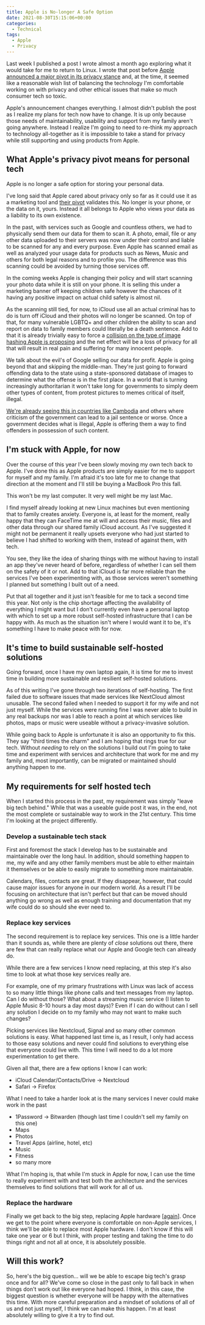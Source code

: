```yaml
---
title: Apple is No-longer A Safe Option
date: 2021-08-30T15:15:06+00:00
categories:
  - Technical
tags:
  - Apple
  - Privacy
---
```


Last week I published a post I wrote almost a month ago exploring what it would take for me to return to Linux. I wrote that post before [Apple announced a major pivot in its privacy stance][1] and, at the time, it seemed like a reasonable wish list of balancing the technology I'm comfortable working on with privacy and other ethical issues that make so much consumer tech so toxic.

Apple's announcement changes everything. I almost didn't publish the post as I realize my plans for tech now have to change. It is up only because those needs of maintainability, usability and support from my family aren't going anywhere. Instead I realize I'm going to need to re-think my approach to technology all-together as it is impossible to take a stand for privacy while still supporting and using products from Apple.

## What Apple's privacy pivot means for personal tech

Apple is no longer a safe option for storing your personal data.

I've long said that Apple cared about privacy only so far as it could use it as a marketing tool and [their pivot][2] validates this. No longer is your phone, or the data on it, yours. Instead it all belongs to Apple who views your data as a liability to its own existence.

In the past, with services such as Google and countless others, we had to physically send them our data for them to scan it. A photo, email, file or any other data uploaded to their servers was now under their control and liable to be scanned for any and every purpose. Even Apple has scanned email as well as analyzed your usage data for products such as News, Music and others for both legal reasons and to profile you. The difference was this scanning could be avoided by turning those services off.

In the coming weeks Apple is changing their policy and will start scanning your photo data while it is still on your phone. It is selling this under a marketing banner off keeping children safe however the chances of it having any positive impact on actual child safety is almost nil.

As the scanning still tied, for now, to iCloud use all an actual criminal has to do is turn off iCloud and their photos will no longer be scanned. On top of that, for many vulnerable LGBTQ+ and other children the ability to scan and report on data to family members could literally be a death sentence. Add to that it is already trivially easy to force a [collision on the type of image hashing Apple is proposing][3] and the net effect will be a loss of privacy for all that will result in real pain and suffering for many innocent people.

We talk about the evil's of Google selling our data for profit. Apple is going beyond that and skipping the middle-man. They're just going to forward offending data to the state using a state-sponsored database of images to determine what the offense is in the first place. In a world that is turning increasingly authoritarian it won't take long for governments to simply deem other types of content, from protest pictures to memes critical of itself, illegal.

[We're already seeing this in countries like Cambodia][4] and others where criticism of the government can lead to a jail sentence or worse. Once a government decides what is illegal, Apple is offering them a way to find offenders in possession of such content.

## I'm stuck with Apple, for now

Over the course of this year I've been slowly moving my own tech back to Apple. I've done this as Apple products are simply easier for me to support for myself and my family. I'm afraid it's too late for me to change that direction at the moment and I'll still be buying a MacBook Pro this fall.

This won't be my last computer. It very well might be my last Mac.

I find myself already looking at new Linux machines but even mentioning that to family creates anxiety. Everyone is, at least for the moment, really happy that they can FaceTime me at will and access their music, files and other data through our shared family iCloud account. As I've suggested it might not be permanent it really upsets everyone who had just started to believe I had shifted to working with them, instead of against them, with tech.

You see, they like the idea of sharing things with me without having to install an app they've never heard of before, regardless of whether I can sell them on the safety of it or not. Add to that iCloud is far more reliable than the services I've been experimenting with, as those services weren't something I planned but something I built out of a need.

Put that all together and it just isn't feasible for me to tack a second time this year. Not only is the chip shortage affecting the availability of everything I might want but I don't currently even have a personal laptop with which to set up a more robust self-hosted infrastructure that I can be happy with. As much as the situation isn't where I would want it to be, it's something I have to make peace with for now.

## It's time to build sustainable self-hosted solutions

Going forward, once I have my own laptop again, it is time for me to invest time in building more sustainable and resilient self-hosted solutions.

As of this writing I've gone through two iterations of self-hosting. The first failed due to software issues that made services like NextCloud almost unusable. The second failed when I needed to support it for my wife and not just myself. While the services were running fine I was never able to build in any real backups nor was I able to reach a point at which services like photos, maps or music were useable without a privacy-invasive solution.

While going back to Apple is unfortunate it is also an opportunity to fix this. They say "third times the charm" and I am hoping that rings true for our tech. Without _needing_ to rely on the solutions I build out I'm going to take time and experiment with services and architecture that work for me and my family and, most importantly, can be migrated or maintained should anything happen to me.

## My requirements for self hosted tech

When I started this process in the past, my requirement was simply "leave big tech behind." While that was a useable guide post it was, in the end, not the most complete or sustainable way to work in the 21st century. This time I'm looking at the project differently.

### Develop a sustainable tech stack

First and foremost the stack I develop has to be sustainable and maintainable over the long haul. In addition, should something happen to me, my wife and any other family members must be able to either maintain it themselves or be able to easily migrate to something more maintainable.

Calendars, files, contacts are great. If they disappear, however, that could cause major issues for anyone in our modern world. As a result I'll be focusing on architecture that isn't perfect but that can be moved should anything go wrong as well as enough training and documentation that my wife could do so should she ever need to.

### Replace key services

The second requirement is to replace key services. This one is a little harder than it sounds as, while there are plenty of _close_ solutions out there, there are few that can really replace what our Apple and Google tech can already do.

While there are a few services I know need replacing, at this step it's also time to look at what those key services really are.

For example, one of my primary frustrations with Linux was lack of access to so many little things like phone calls and text messages from my laptop. Can I do without those? What about a streaming music service (I listen to Apple Music 8-10 hours a day most days)? Even if I can do without can I sell any solution I decide on to my family who may not want to make such changes?

Picking services like Nextcloud, Signal and so many other common solutions is easy. What happened last time is, as I result, I only had access to those easy solutions and never could find solutions to everything else that everyone could live with. This time I will need to do a lot more experimentation to get there.

Given all that, there are a few options I know I can work:

* iCloud Calendar/Contacts/Drive -> Nextcloud
* Safari -> Firefox

What I need to take a harder look at is the many services I never could make work in the past

* 1Password -> Bitwarden (though last time I couldn't sell my family on this one)
* Maps
* Photos
* Travel Apps (airline, hotel, etc)
* Music
* Fitness
* so many more

What I'm hoping is, that while I'm stuck in Apple for now, I can use the time to really experiment with and test both the architecture and the services themselves to find solutions that will work for all of us.

### Replace the hardware

Finally we get back to the big step, replacing Apple hardware [[again][5]]. Once we get to the point where everyone is comfortable on non-Apple services, I think we'll be able to replace most Apple hardware. I don't know if this will take one year or 6 but I think, with proper testing and taking the time to do things right and not all at once, it is absolutely possible.

## Will this work?

So, here's the big question... will we be able to escape big tech's grasp once and for all? We've come so close in the past only to fall back in when things don't work out like everyone had hoped. I think, in this case, the biggest question is whether everyone will be happy with the alternatives this time. With more careful preparation and a mindset of solutions of all of us and not just myself, I think we can make this happen. I'm at least absolutely willing to give it a try to find out.

 [1]: https://www.theverge.com/2021/8/10/22613225/apple-csam-scanning-messages-child-safety-features-privacy-controversy-explained
 [2]: https://www.theverge.com/2021/8/5/22611305/apple-scan-photos-iphones-icloud-child-abuse-imagery-neuralmatch
 [3]: https://github.com/AsuharietYgvar/AppleNeuralHash2ONNX/issues/1
 [4]: https://www.khmertimeskh.com/50918892/professor-gets-18-years-jail-for-insult/
 [5]: /2018/09/from-mac-to-linux-first-impressions-on-a-major-workflow-shift/